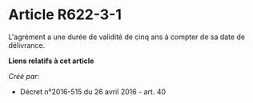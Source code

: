 # Article R622-3-1

L'agrément a une durée de validité de cinq ans à compter de sa date de délivrance.

**Liens relatifs à cet article**

_Créé par_:

  - Décret n°2016-515 du 26 avril 2016 - art. 40
